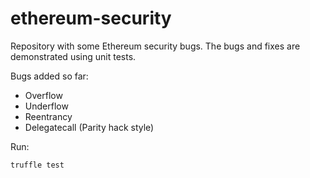 # ethereum-security

Repository with some Ethereum security bugs.
The bugs and fixes are demonstrated using unit tests.

Bugs added so far:

* Overflow
* Underflow
* Reentrancy
* Delegatecall (Parity hack style)

Run:

```
truffle test
```
